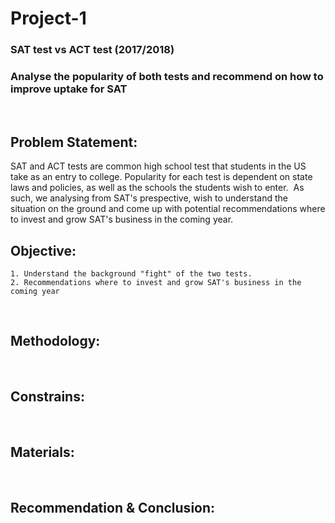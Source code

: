
# Project-1
### SAT test vs ACT test (2017/2018)
### Analyse the popularity of both tests and recommend on how to improve uptake for SAT
​
## Problem Statement:
SAT and ACT tests are common high school test that students in the US take as an entry to college.
Popularity for each test is dependent on state laws and policies, as well as the schools the students wish to enter.
​
As such, we analysing from SAT's prespective, wish to understand the situation on the ground and come up with potential recommendations where to invest and grow SAT's business in the coming year.
​
## Objective:
    1. Understand the background "fight" of the two tests.
    2. Recommendations where to invest and grow SAT's business in the coming year 
​
## Methodology:
​
## Constrains:
​
## Materials:
​
## Recommendation & Conclusion:
